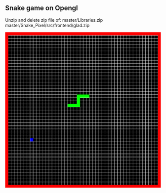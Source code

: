 ## Snake game on Opengl

Unzip and delete zip file of:
  master/Libraries.zip
  master/Snake_Pixel/src/frontend/glad.zip


![foto](https://github.com/asier-vega-gutierrez/Snake_Pixel/blob/master/Doc/screenshot.png)
